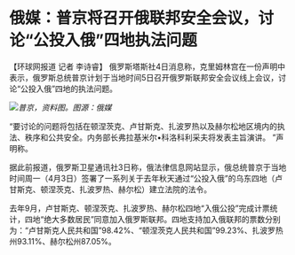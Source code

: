 # 俄媒：普京将召开俄联邦安全会议，讨论“公投入俄”四地执法问题

【环球网报道 记者 李诗睿】
俄罗斯塔斯社4日消息称，克里姆林宫在一份声明中表示，俄罗斯总统普京计划于当地时间5日召开俄罗斯联邦安全会议线上会议，讨论“公投入俄”四地的执法问题。

![](https://inews.gtimg.com/om_bt/OrU3Fi6q0fIHnkvVXxnqDVHYDWG0PGbJ73UF5E_cVPw98AA/1000)_普京，资料图。图源：俄媒_

“要讨论的问题将包括在顿涅茨克、卢甘斯克、扎波罗热以及赫尔松地区境内的执法、秩序和公共安全。内务部长弗拉基米尔•科洛科利采夫将发表主旨演讲。 ”声明称。

据此前报道，俄罗斯卫星通讯社3日称，俄法律信息网站显示，俄总统普京于当地时间周一（4月3日）签署了一系列关于去年秋天通过“公投入俄”的乌东四地（卢甘斯克、顿涅茨克、扎波罗热、赫尔松）建立法院的法令。

去年9月，卢甘斯克、顿涅茨克、扎波罗热、赫尔松四地“入俄公投”完成计票统计，四地“绝大多数居民”同意加入俄罗斯联邦。四地支持加入俄联邦的票数分别为：“卢甘斯克人民共和国”98.42%、“顿涅茨克人民共和国”99.23%、扎波罗热州93.11%、赫尔松州87.05%。

